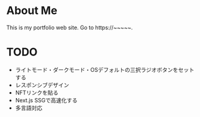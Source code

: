# About Me
This is my portfolio web site. Go to https://~~~~~.

# TODO
- ライトモード・ダークモード・OSデフォルトの三択ラジオボタンをセットする
- レスポンシブデザイン
- NFTリンクを貼る
- Next.js SSGで高速化する
- 多言語対応
